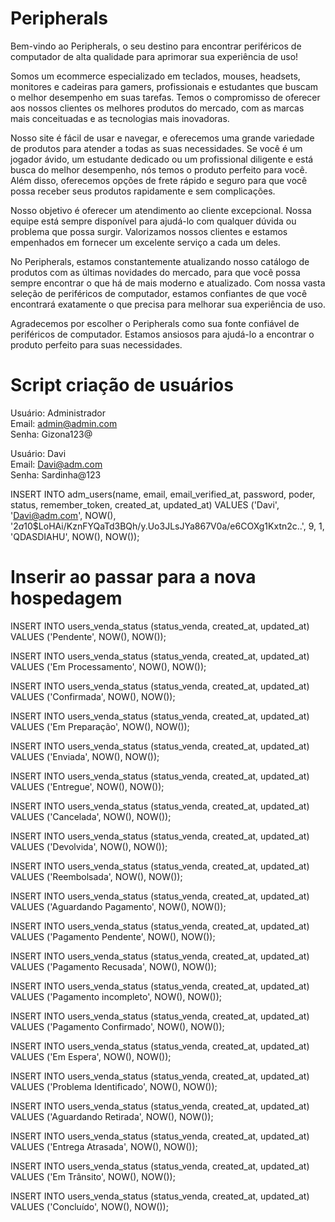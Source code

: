 # Peripherals 

Bem-vindo ao Peripherals, o seu destino para encontrar periféricos de computador de alta qualidade para aprimorar sua experiência de uso!

Somos um ecommerce especializado em teclados, mouses, headsets, monitores e cadeiras para gamers, profissionais e estudantes que buscam o melhor desempenho em suas tarefas. Temos o compromisso de oferecer aos nossos clientes os melhores produtos do mercado, com as marcas mais conceituadas e as tecnologias mais inovadoras.

Nosso site é fácil de usar e navegar, e oferecemos uma grande variedade de produtos para atender a todas as suas necessidades. Se você é um jogador ávido, um estudante dedicado ou um profissional diligente e está busca do melhor desempenho, nós temos o produto perfeito para você. Além disso, oferecemos opções de frete rápido e seguro para que você possa receber seus produtos rapidamente e sem complicações.

Nosso objetivo é oferecer um atendimento ao cliente excepcional. Nossa equipe está sempre disponível para ajudá-lo com qualquer dúvida ou problema que possa surgir. Valorizamos nossos clientes e estamos empenhados em fornecer um excelente serviço a cada um deles.

No Peripherals, estamos constantemente atualizando nosso catálogo de produtos com as últimas novidades do mercado, para que você possa sempre encontrar o que há de mais moderno e atualizado. Com nossa vasta seleção de periféricos de computador, estamos confiantes de que você encontrará exatamente o que precisa para melhorar sua experiência de uso.

Agradecemos por escolher o Peripherals como sua fonte confiável de periféricos de computador. Estamos ansiosos para ajudá-lo a encontrar o produto perfeito para suas necessidades.


# Script criação de usuários

Usuário: Administrador <br>
Email: admin@admin.com <br>
Senha: Gizona123@ <br>

Usuário: Davi <br>
Email: Davi@adm.com <br>
Senha: Sardinha@123 <br>

INSERT INTO adm_users(name, email, email_verified_at, password, poder, status, remember_token, created_at, updated_at) VALUES ('Davi', 'Davi@adm.com', NOW(), '$2a$10$LoHAi/KznFYQaTd3BQh/y.Uo3JLsJYa867V0a/e6COXg1Kxtn2c..', 9, 1, 'QDASDIAHU', NOW(), NOW()); 

# Inserir ao passar para a nova hospedagem

INSERT INTO users_venda_status (status_venda, created_at, updated_at)
VALUES ('Pendente', NOW(), NOW());

INSERT INTO users_venda_status (status_venda, created_at, updated_at)
VALUES ('Em Processamento', NOW(), NOW());

INSERT INTO users_venda_status (status_venda, created_at, updated_at)
VALUES ('Confirmada', NOW(), NOW());

INSERT INTO users_venda_status (status_venda, created_at, updated_at)
VALUES ('Em Preparação', NOW(), NOW());

INSERT INTO users_venda_status (status_venda, created_at, updated_at)
VALUES ('Enviada', NOW(), NOW());

INSERT INTO users_venda_status (status_venda, created_at, updated_at)
VALUES ('Entregue', NOW(), NOW());

INSERT INTO users_venda_status (status_venda, created_at, updated_at)
VALUES ('Cancelada', NOW(), NOW());

INSERT INTO users_venda_status (status_venda, created_at, updated_at)
VALUES ('Devolvida', NOW(), NOW());

INSERT INTO users_venda_status (status_venda, created_at, updated_at)
VALUES ('Reembolsada', NOW(), NOW());

INSERT INTO users_venda_status (status_venda, created_at, updated_at)
VALUES ('Aguardando Pagamento', NOW(), NOW());

INSERT INTO users_venda_status (status_venda, created_at, updated_at)
VALUES ('Pagamento Pendente', NOW(), NOW());

INSERT INTO users_venda_status (status_venda, created_at, updated_at)
VALUES ('Pagamento Recusada', NOW(), NOW());

INSERT INTO users_venda_status (status_venda, created_at, updated_at)
VALUES ('Pagamento incompleto', NOW(), NOW());

INSERT INTO users_venda_status (status_venda, created_at, updated_at)
VALUES ('Pagamento Confirmado', NOW(), NOW());

INSERT INTO users_venda_status (status_venda, created_at, updated_at)
VALUES ('Em Espera', NOW(), NOW());

INSERT INTO users_venda_status (status_venda, created_at, updated_at)
VALUES ('Problema Identificado', NOW(), NOW());

INSERT INTO users_venda_status (status_venda, created_at, updated_at)
VALUES ('Aguardando Retirada', NOW(), NOW());

INSERT INTO users_venda_status (status_venda, created_at, updated_at)
VALUES ('Entrega Atrasada', NOW(), NOW());

INSERT INTO users_venda_status (status_venda, created_at, updated_at)
VALUES ('Em Trânsito', NOW(), NOW());

INSERT INTO users_venda_status (status_venda, created_at, updated_at)
VALUES ('Concluído', NOW(), NOW());